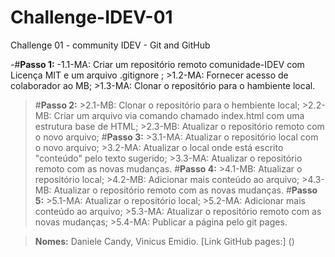 # Challenge-IDEV-01
Challenge 01 - community IDEV - Git and GitHub


-#**Passo 1:**
    -1.1-MA: Criar um repositório remoto comunidade-IDEV com Licença MIT e um arquivo .gitignore ;
    >1.2-MA: Fornecer acesso de colaborador ao MB;
    >1.3-MA: Clonar o repositório para o hambiente local.
>#**Passo 2:**
    >2.1-MB: Clonar o repositório para o hembiente local;
    >2.2-MB: Criar um arquivo via comando chamado index.html com uma estrutura base de HTML;
    >2.3-MB: Atualizar o repositório remoto com o novo arquivo;
>#**Passo 3:**
    >3.1-MA: Atualizar o repositório local com o novo arquivo;
    >3.2-MA: Atualizar o local onde está escrito "conteúdo" pelo texto sugerido;
    >3.3-MA: Atualizar o repositório remoto com as novas mudanças.
>#**Passo 4:**
    >4.1-MB: Atualizar o repositório local;
    >4.2-MB: Adicionar mais conteúdo ao arquivo;
    >4.3-MB: Atualizar o repositório remoto com as novas mudanças.
>#**Passo 5:**
    >5.1-MA: Atualizar o repositório local;
    >5.2-MA: Adicionar mais conteúdo ao arquivo;
    >5.3-MA: Atualizar o repositório remoto com as novas mudanças;
    >5.4-MA: Publicar a página pelo git pages.


>**Nomes:** Daniele Candy, Vinicus Emidio.
>[Link GitHub pages:] ()

